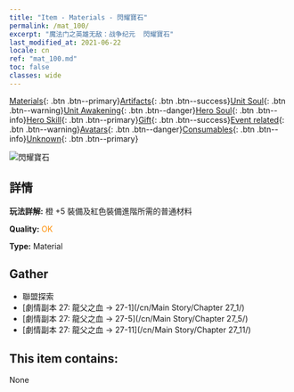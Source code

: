 ```yaml
---
title: "Item - Materials - 閃耀寶石"
permalink: /mat_100/
excerpt: "魔法门之英雄无敌：战争纪元  閃耀寶石"
last_modified_at: 2021-06-22
locale: cn
ref: "mat_100.md"
toc: false
classes: wide
---
```

 [Materials](/ItemsCN/){: .btn .btn--primary}[Artifacts](/ItemsCN/Artifacts/){: .btn .btn--success}[Unit Soul](/ItemsCN/UnitSoul/){: .btn .btn--warning}[Unit Awakening](/ItemsCN/UnitAwakening/){: .btn .btn--danger}[Hero Soul](/ItemsCN/HeroSoul/){: .btn .btn--info}[Hero Skill](/ItemsCN/HeroSkill/){: .btn .btn--primary}[Gift](/ItemsCN/Gift/){: .btn .btn--success}[Event related](/ItemsCN/Events/){: .btn .btn--warning}[Avatars](/ItemsCN/Avatars/){: .btn .btn--danger}[Consumables](/ItemsCN/Consumables/){: .btn .btn--info}[Unknown](/ItemsCN/Unknown/){: .btn .btn--primary}

 ![閃耀寶石](/images/t/i_cailiao_baoshi3.png)

## 詳情
 **玩法詳解:** 橙 +5 裝備及紅色裝備進階所需的普通材料

 **Quality:** <span style="color: #FF8C00">OK</span>

 **Type:** Material

## Gather

*    聯盟探索 
*    [劇情副本 27: 龍父之血 -> 27-1](/cn/Main Story/Chapter 27_1/) 
*    [劇情副本 27: 龍父之血 -> 27-5](/cn/Main Story/Chapter 27_5/) 
*    [劇情副本 27: 龍父之血 -> 27-11](/cn/Main Story/Chapter 27_11/) 

## This item contains:

  None

